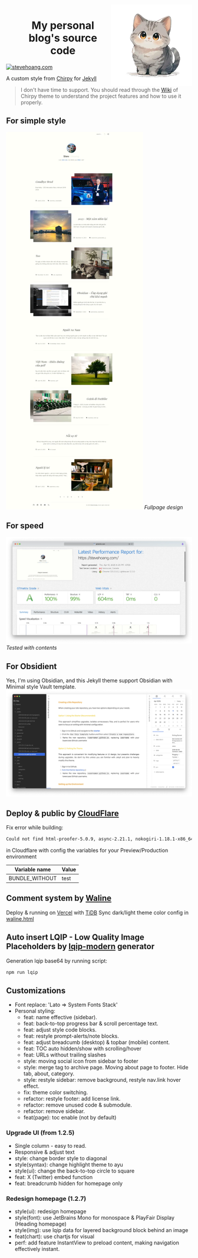 <!-- markdownlint-disable-next-line -->
<img src="./assets/img/cat.webp" width="220" align="right" alt="Steve Hoang" />
<div id="abc">
  <ul align="center" style="list-style: none;">
    <summary>
      <h1>My personal blog's source code</h1>
    </summary>
  </ul>
</div>

[![stevehoang.com](/docs/blog-v1.2.7.gif)][stevehoang.com]

A custom style from [Chirpy][theme] for [Jekyll][jekyllrb]

> I don't have time to support. You should read through the [Wiki][wiki] of Chirpy theme to understand the project features and how to use it properly.

## For simple style
[![stevehoang.com](/docs/steve-hoang.webp)][stevehoang.com]
_Fullpage design_

## For speed
[![stevehoang.com](/docs/pagespeed.webp)][stevehoang.com]
_Tested with contents_

## For Obsidient
Yes, I'm using Obsidian, and this Jekyll theme support Obsidian with Minimal style Vault template.
[![stevehoang.com](/docs/obsidian-template.webp)][stevehoang.com]

## Deploy & public by [CloudFlare][cf]
Fix error while building:
```bash
Could not find html-proofer-5.0.9, async-2.21.1, nokogiri-1.18.1-x86_64-linux-gnu, pdf-reader-2.13.0, ... in locally installed gems (Bundler::GemNotFound). Failed: Error while executing user command. Exited with error code: 1
```
in Cloudflare with config the variables for your Preview/Production environment

Variable name|Value
---|---
BUNDLE_WITHOUT|test

## Comment system by [Waline][waline]

Deploy & running on [Vercel][vercel] with [TiDB][Ti]
Sync dark/light theme color config in [waline.html][waline.html]

## Auto insert LQIP - Low Quality Image Placeholders by [lqip-modern][lqip] generator
Generation lqip base64 by running script:

```bash
npm run lqip
```
## Customizations
- Font replace: 'Lato => System Fonts Stack'
- Personal styling:
  - feat: name effective (sidebar).
  - feat: back-to-top progress bar & scroll percentage text.
  - feat: adjust style code blocks.
  - feat: restyle prompt-alerts/note blocks.
  - feat: adjust breadcumb (desktop) & topbar (mobile) content.
  - feat: TOC auto hidden/show with scrolling/hover
  - feat: URLs without trailing slashes
  - style: moving social icon from sidebar to footer
  - style: merge tag to archive page. Moving about page to footer. Hide tab, about, category.
  - style: restyle sidebar: remove background, restyle nav.link hover effect.
  - fix: theme color switching.
  - refactor: restyle footer: add license link.
  - refactor: remove unused code & submodule.
  - refactor: remove sidebar.
  - feat(page): toc enable (not by default)
  
### Upgrade UI (from 1.2.5)
- Single column - easy to read.
- Responsive & adjust text
- style: change border style to diagonal
- style(syntax): change highlight theme to ayu
- style(ui): change the back-to-top circle to square
- feat: X (Twitter) embed function
- feat: breadcrumb hidden for homepage only
  
### Redesign homepage (1.2.7)
- style(ui): redesign homepage
- style(font): use JetBrains Mono for monospace & PlayFair Display (Heading homepage)
- style(img): use lqip data for layered background block behind an image
- feat(chart): use chartjs for visual
- perf: add feature InstantView to preload content, making navigation effectively instant.

[wiki]: https://github.com/cotes2020/jekyll-theme-chirpy/wiki
[cf]: https://pages.cloudflare.com
[theme]: https://rubygems.org/gems/jekyll-theme-chirpy
[jekyllrb]: https://jekyllrb.com
[stevehoang.com]: https://stevehoang.com
[lqip]: https://github.com/transitive-bullshit/lqip-modern
[waline]: https://github.com/walinejs/waline
[waline.html]: https://github.com/lotusk08/lotusk08.github.io/blob/34bf7b0643f7aae4fa812745794a020d9ce5863f/_includes/comments/waline.html
[vercel]: https://vercel.com
[Ti]: https://tidbcloud.com
